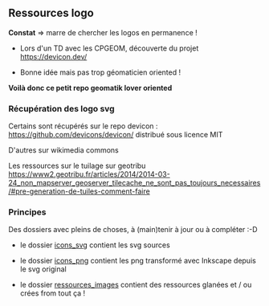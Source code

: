 ## Ressources logo

**Constat** => marre de chercher les logos en permanence ! 

- Lors d'un TD avec les CPGEOM, découverte du projet https://devicon.dev/

- Bonne idée mais pas trop géomaticien oriented !

**Voilà donc ce petit repo geomatik lover oriented**

### Récupération des logo svg

Certains sont récupérés sur le repo devicon : https://github.com/devicons/devicon/ distribué sous licence MIT

D'autres sur wikimedia commons

Les ressources sur le tuilage sur geotribu  https://www2.geotribu.fr/articles/2014/2014-03-24_non_mapserver_geoserver_tilecache_ne_sont_pas_toujours_necessaires/#pre-generation-de-tuiles-comment-faire

### Principes

Des dossiers avec pleins de choses, à (main)tenir à jour ou à compléter :-D

- le dossier [icons_svg](./icons_svg) contient les svg sources

- le dossier [icons_png](./icons_png) contient les png transformé avec Inkscape depuis le svg original

- le dossier [ressources_images](./ressources_images) contient des ressources glanées et / ou crées from tout ça !



